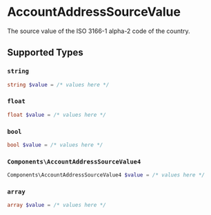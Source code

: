 # AccountAddressSourceValue

The source value of the ISO 3166-1 alpha-2 code of the country.


## Supported Types

### `string`

```php
string $value = /* values here */
```

### `float`

```php
float $value = /* values here */
```

### `bool`

```php
bool $value = /* values here */
```

### `Components\AccountAddressSourceValue4`

```php
Components\AccountAddressSourceValue4 $value = /* values here */
```

### `array`

```php
array $value = /* values here */
```


